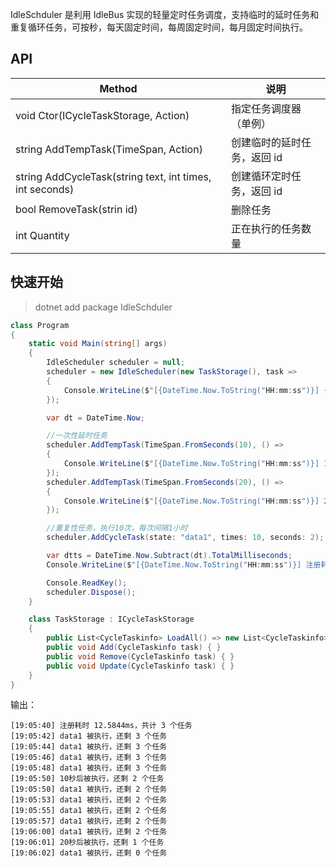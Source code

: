 IdleSchduler 是利用 IdleBus 实现的轻量定时任务调度，支持临时的延时任务和重复循环任务，可按秒，每天固定时间，每周固定时间，每月固定时间执行。

## API

| Method | 说明 |
| -- | -- |
| void Ctor(ICycleTaskStorage, Action<CycleTaskinfo>) | 指定任务调度器（单例） |
| string AddTempTask(TimeSpan, Action) | 创建临时的延时任务，返回 id |
| string AddCycleTask(string text, int times, int seconds) | 创建循环定时任务，返回 id |
| bool RemoveTask(strin id) | 删除任务 |
| int Quantity | 正在执行的任务数量 |

## 快速开始

> dotnet add package IdleSchduler

```csharp
class Program
{
    static void Main(string[] args)
    {
        IdleScheduler scheduler = null;
        scheduler = new IdleScheduler(new TaskStorage(), task =>
        {
            Console.WriteLine($"[{DateTime.Now.ToString("HH:mm:ss")}] {task.Text} 被执行，还剩 {scheduler.Quantity} 个任务");
        });

        var dt = DateTime.Now;

        //一次性延时任务
        scheduler.AddTempTask(TimeSpan.FromSeconds(10), () =>
        {
            Console.WriteLine($"[{DateTime.Now.ToString("HH:mm:ss")}] 10秒后被执行，还剩 {scheduler.Quantity} 个任务");
        });
        scheduler.AddTempTask(TimeSpan.FromSeconds(20), () =>
        {
            Console.WriteLine($"[{DateTime.Now.ToString("HH:mm:ss")}] 20秒后被执行，还剩 {scheduler.Quantity} 个任务");
        });

        //重复性任务，执行10次，每次间隔1小时
        scheduler.AddCycleTask(state: "data1", times: 10, seconds: 2);

        var dtts = DateTime.Now.Subtract(dt).TotalMilliseconds;
        Console.WriteLine($"[{DateTime.Now.ToString("HH:mm:ss")}] 注册耗时 {dtts}ms，共计 {scheduler.Quantity} 个任务");

        Console.ReadKey();
        scheduler.Dispose();
    }

    class TaskStorage : ICycleTaskStorage
    {
        public List<CycleTaskinfo> LoadAll() => new List<CycleTaskinfo>();
        public void Add(CycleTaskinfo task) { }
        public void Remove(CycleTaskinfo task) { }
        public void Update(CycleTaskinfo task) { }
    }
}
```

输出：

```shell
[19:05:40] 注册耗时 12.5844ms，共计 3 个任务
[19:05:42] data1 被执行，还剩 3 个任务
[19:05:44] data1 被执行，还剩 3 个任务
[19:05:46] data1 被执行，还剩 3 个任务
[19:05:48] data1 被执行，还剩 3 个任务
[19:05:50] 10秒后被执行，还剩 2 个任务
[19:05:50] data1 被执行，还剩 2 个任务
[19:05:53] data1 被执行，还剩 2 个任务
[19:05:55] data1 被执行，还剩 2 个任务
[19:05:57] data1 被执行，还剩 2 个任务
[19:06:00] data1 被执行，还剩 2 个任务
[19:06:01] 20秒后被执行，还剩 1 个任务
[19:06:02] data1 被执行，还剩 0 个任务
```
